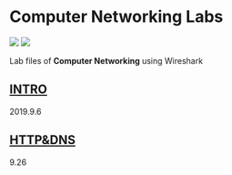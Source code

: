 # Computer Networking Labs
[![](https://img.shields.io/badge/Lab-@lyc0930-brightgreen.svg?style=flat)](https://github.com/lyc0930) ![](https://img.shields.io/badge/USTC-2019Fall-critical.svg?style=flat)

Lab files of **Computer Networking** using Wireshark

## [INTRO](https://git.lug.ustc.edu.cn/luoyanchen/wireshark-labs/tree/master/1-INTRO)
2019.9.6



## [HTTP&DNS](https://git.lug.ustc.edu.cn/luoyanchen/wireshark-labs/tree/master/2-HTTP&DNS)
9.26

